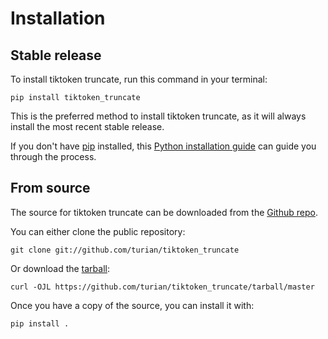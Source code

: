 # Installation

## Stable release

To install tiktoken truncate, run this command in your
terminal:

``` console
pip install tiktoken_truncate
```

This is the preferred method to install tiktoken truncate, as it will always install the most recent stable release.

If you don't have [pip][] installed, this [Python installation guide][]
can guide you through the process.

## From source

The source for tiktoken truncate can be downloaded from
the [Github repo][].

You can either clone the public repository:

``` console
git clone git://github.com/turian/tiktoken_truncate
```

Or download the [tarball][]:

``` console
curl -OJL https://github.com/turian/tiktoken_truncate/tarball/master
```

Once you have a copy of the source, you can install it with:

``` console
pip install .
```

  [pip]: https://pip.pypa.io
  [Python installation guide]: http://docs.python-guide.org/en/latest/starting/installation/
  [Github repo]: https://github.com/%7B%7B%20cookiecutter.github_username%20%7D%7D/%7B%7B%20cookiecutter.project_slug%20%7D%7D
  [tarball]: https://github.com/%7B%7B%20cookiecutter.github_username%20%7D%7D/%7B%7B%20cookiecutter.project_slug%20%7D%7D/tarball/master
